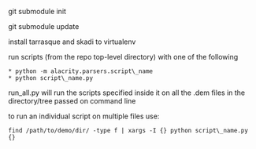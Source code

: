 git submodule init

git submodule update

install tarrasque and skadi to virtualenv

run scripts (from the repo top-level directory) with one of the following

    * python -m alacrity.parsers.script\_name
    * python script\_name.py

run\_all.py will run the scripts specified inside it on all the .dem files in the directory/tree passed on command line

to run an individual script on multiple files use:

    find /path/to/demo/dir/ -type f | xargs -I {} python script\_name.py {}
